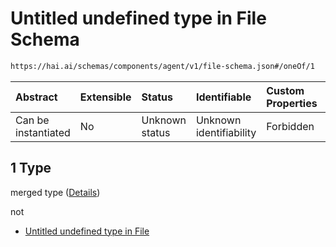 # Untitled undefined type in File Schema

```txt
https://hai.ai/schemas/components/agent/v1/file-schema.json#/oneOf/1
```



| Abstract            | Extensible | Status         | Identifiable            | Custom Properties | Additional Properties | Access Restrictions | Defined In                                                                                        |
| :------------------ | :--------- | :------------- | :---------------------- | :---------------- | :-------------------- | :------------------ | :------------------------------------------------------------------------------------------------ |
| Can be instantiated | No         | Unknown status | Unknown identifiability | Forbidden         | Allowed               | none                | [files.schema.json\*](../../schemas/components/files/v1/files.schema.json "open original schema") |

## 1 Type

merged type ([Details](files-oneof-1.md))

not

*   [Untitled undefined type in File](files-oneof-1-not.md "check type definition")
